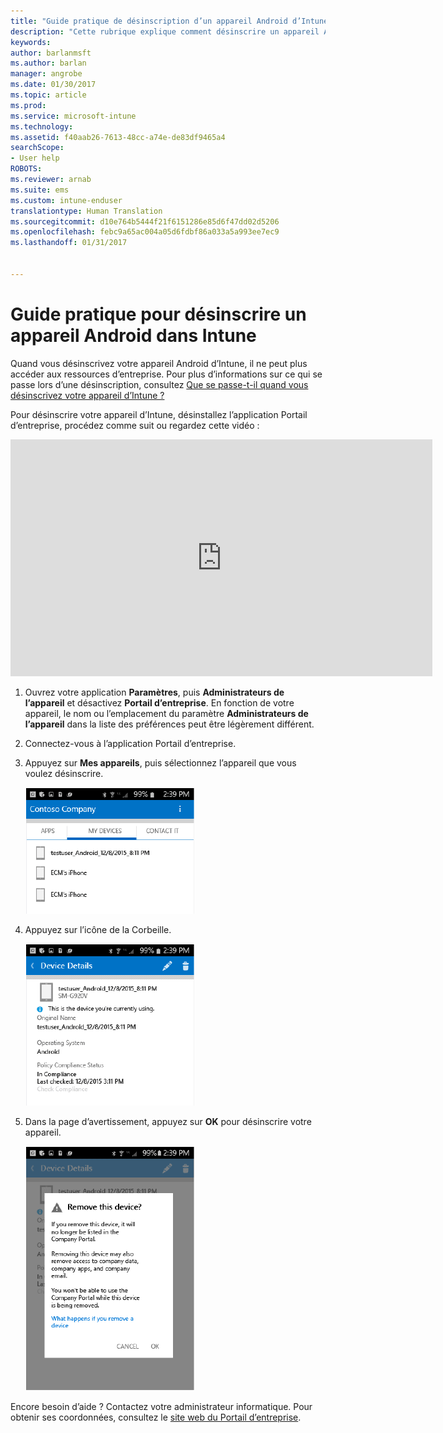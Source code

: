 ```yaml
---
title: "Guide pratique de désinscription d’un appareil Android d’Intune | Microsoft Docs"
description: "Cette rubrique explique comment désinscrire un appareil Android d’Intune"
keywords: 
author: barlanmsft
ms.author: barlan
manager: angrobe
ms.date: 01/30/2017
ms.topic: article
ms.prod: 
ms.service: microsoft-intune
ms.technology: 
ms.assetid: f40aab26-7613-48cc-a74e-de83df9465a4
searchScope:
- User help
ROBOTS: 
ms.reviewer: arnab
ms.suite: ems
ms.custom: intune-enduser
translationtype: Human Translation
ms.sourcegitcommit: d10e764b5444f21f6151286e85d6f47dd02d5206
ms.openlocfilehash: febc9a65ac004a05d6fdbf86a033a5a993ee7ec9
ms.lasthandoff: 01/31/2017


---
```



# <a name="how-to-unenroll-your-android-device-from-intune"></a>Guide pratique pour désinscrire un appareil Android dans Intune

Quand vous désinscrivez votre appareil Android d’Intune, il ne peut plus accéder aux ressources d’entreprise.  Pour plus d’informations sur ce qui se passe lors d’une désinscription, consultez [Que se passe-t-il quand vous désinscrivez votre appareil d’Intune ?](what-happens-if-you-unenroll-your-device-from-intune-android.md)

Pour désinscrire votre appareil d’Intune, désinstallez l’application Portail d’entreprise, procédez comme suit ou regardez cette vidéo :

<iframe width="675" height="379" src="https://www.youtube.com/embed/K-Vi7lNfaMk" frameborder="0" allowfullscreen></iframe>

1. Ouvrez votre application **Paramètres**, puis **Administrateurs de l’appareil** et désactivez **Portail d’entreprise**. En fonction de votre appareil, le nom ou l’emplacement du paramètre **Administrateurs de l’appareil** dans la liste des préférences peut être légèrement différent.

2.  Connectez-vous à l’application Portail d’entreprise.

3.  Appuyez sur **Mes appareils**, puis sélectionnez l’appareil que vous voulez désinscrire.

    ![Choisissez l’appareil que vous souhaitez désinscrire.](./media/andr-1-my-devices-choose.png)

4.  Appuyez sur l’icône de la Corbeille.

    ![Appuyez sur l’icône de la Corbeille.](./media/andr-2-tap-trashcan.png)

5.  Dans la page d’avertissement, appuyez sur **OK** pour désinscrire votre appareil.

    ![Supprimez l’appareil.](./media/andr-3-warning-about-remove.png)

Encore besoin d’aide ? Contactez votre administrateur informatique. Pour obtenir ses coordonnées, consultez le [site web du Portail d’entreprise](http://portal.manage.microsoft.com).

